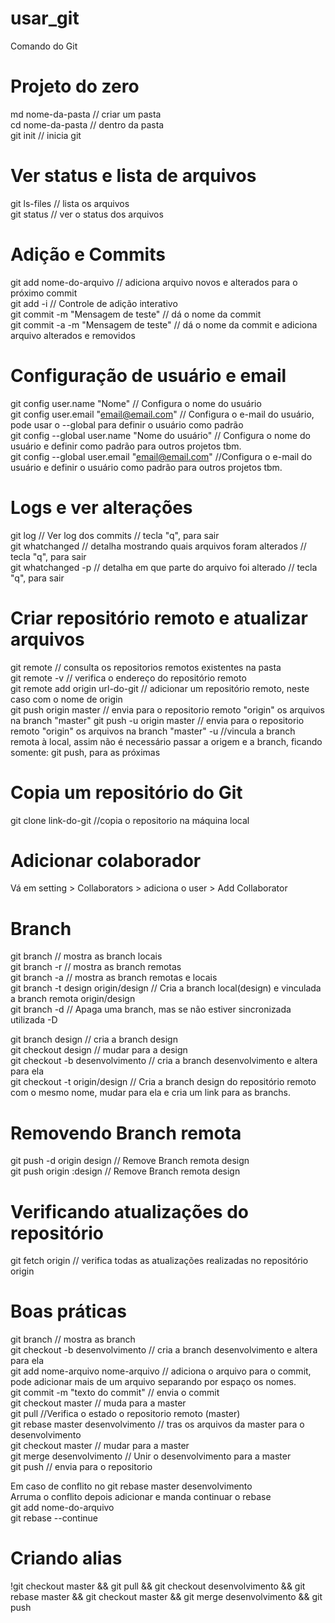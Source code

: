 # usar_git

Comando do Git

Projeto do zero
============================
md nome-da-pasta // criar um pasta <br/>
cd nome-da-pasta // dentro da pasta <br/>
git init // inicia git

Ver status e lista de arquivos
============================
git ls-files // lista os arquivos  <br/>
git status // ver o status dos arquivos

Adição e Commits
=============================
git add nome-do-arquivo // adiciona arquivo novos e alterados para o próximo commit <br/>
git add -i // Controle de adição interativo <br/>
git commit -m "Mensagem de teste" // dá o nome da commit <br/>
git commit -a -m "Mensagem de teste" // dá o nome da commit e adiciona arquivo alterados e removidos

Configuração de usuário e email
============================
git config user.name "Nome" // Configura o nome do usuário <br/>
git config user.email "email@email.com" // Configura o e-mail do usuário, pode usar o --global para definir o usuário como padrão <br/>
git config --global user.name "Nome do usuário" // Configura o nome do usuário e definir como padrão para outros projetos tbm. <br/>
git config --global user.email "email@email.com" //Configura o e-mail do usuário e definir o usuário como padrão para outros projetos tbm.

Logs e ver alterações
=============================
git log // Ver log dos commits // tecla "q", para sair <br/>
git whatchanged // detalha mostrando quais arquivos foram alterados // tecla "q", para sair <br/>
git whatchanged -p // detalha em que parte do arquivo foi alterado // tecla "q", para sair

Criar repositório remoto e atualizar arquivos
=============================
git remote // consulta os repositorios remotos existentes na pasta <br/>
git remote -v // verifica o endereço do repositório remoto <br/>
git remote add origin url-do-git // adicionar um repositório remoto, neste caso com o nome de origin <br/>
git push origin master // envia para o repositorio remoto "origin" os arquivos na branch "master"
git push -u origin master // envia para o repositorio remoto "origin" os arquivos na branch "master" -u //vincula a branch remota à local, assim não é necessário passar a origem e a branch, ficando somente: git push, para as próximas

Copia um repositório do Git
=============================
git clone link-do-git //copia o repositorio na máquina local

Adicionar colaborador
=============================
Vá em setting > Collaborators > adiciona o user > Add Collaborator

Branch
=============================
git branch // mostra as branch locais <br/>
git branch -r // mostra as branch remotas <br/>
git branch -a // mostra as branch remotas e locais <br/>
git branch -t design origin/design // Cria a branch local(design) e vinculada a branch remota origin/design <br/>
git branch -d  // Apaga uma branch, mas se não estiver sincronizada utilizada -D

git branch design // cria a branch design<br/>
git checkout design // mudar para a design <br/>
git checkout -b desenvolvimento // cria a branch desenvolvimento e altera para ela <br/>
git checkout -t origin/design // Cria a branch design do repositório remoto com o mesmo nome, mudar para ela e cria um link para as branchs.

Removendo Branch remota
================================
git push -d origin design // Remove Branch remota design<br/>
git push origin :design // Remove Branch remota design

Verificando atualizações do repositório
================================
git fetch origin // verifica todas as atualizações realizadas no repositório origin

Boas práticas
============================

git branch // mostra as branch <br/>
git checkout -b desenvolvimento // cria a branch desenvolvimento e altera para ela <br/>
git add nome-arquivo nome-arquivo  // adiciona o arquivo para o commit, pode adicionar mais de um arquivo separando por espaço os nomes. <br/>
git commit -m "texto do commit" // envia o commit <br/>
git checkout master // muda para a master <br/>
git pull //Verifica o estado o repositorio remoto (master) <br/>
git rebase master desenvolvimento  // tras os arquivos da master para o desenvolvimento  <br/>
git checkout master // mudar para a master <br/>
git merge desenvolvimento // Unir o desenvolvimento para a master <br/>
git push // envia para o repositorio

Em caso de conflito no git rebase master desenvolvimento <br/>
Arruma o conflito depois adicionar e manda continuar o rebase <br/>
git add nome-do-arquivo  <br/>
git rebase --continue <br/>


Criando alias
==========================

!git checkout master && git  pull && git checkout desenvolvimento && git rebase master && git checkout master && git merge desenvolvimento && git push



